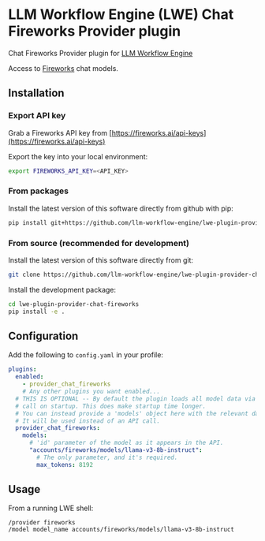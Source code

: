 # LLM Workflow Engine (LWE) Chat Fireworks Provider plugin

Chat Fireworks Provider plugin for [LLM Workflow Engine](https://github.com/llm-workflow-engine/llm-workflow-engine)

Access to [Fireworks](https://fireworks.ai/models) chat models.

## Installation

### Export API key

Grab a Fireworks API key from [https://fireworks.ai/api-keys](https://fireworks.ai/api-keys)

Export the key into your local environment:

```bash
export FIREWORKS_API_KEY=<API_KEY>
```

### From packages

Install the latest version of this software directly from github with pip:

```bash
pip install git+https://github.com/llm-workflow-engine/lwe-plugin-provider-chat-fireworks
```

### From source (recommended for development)

Install the latest version of this software directly from git:

```bash
git clone https://github.com/llm-workflow-engine/lwe-plugin-provider-chat-fireworks.git
```

Install the development package:

```bash
cd lwe-plugin-provider-chat-fireworks
pip install -e .
```

## Configuration

Add the following to `config.yaml` in your profile:

```yaml
plugins:
  enabled:
    - provider_chat_fireworks
    # Any other plugins you want enabled...
  # THIS IS OPTIONAL -- By default the plugin loads all model data via an API
  # call on startup. This does make startup time longer.
  # You can instead provide a 'models' object here with the relevant data, and
  # It will be used instead of an API call.
  provider_chat_fireworks:
    models:
      # 'id' parameter of the model as it appears in the API.
      "accounts/fireworks/models/llama-v3-8b-instruct":
        # The only parameter, and it's required.
        max_tokens: 8192
```

## Usage

From a running LWE shell:

```
/provider fireworks
/model model_name accounts/fireworks/models/llama-v3-8b-instruct
```
